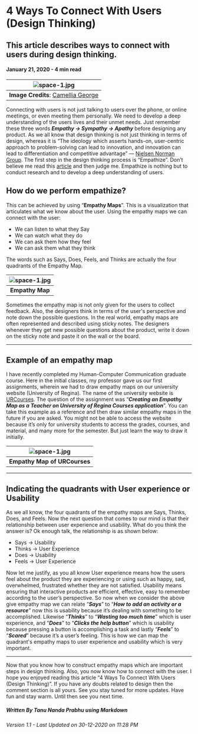 # 4 Ways To Connect With Users (Design Thinking)
## This article describes ways to connect with users during design thinking.

#### January 21, 2020 - 4 min read



| ![space-1.jpg](https://miro.medium.com/max/1050/1*oHEhsTuxjJC6GhyvO72uyQ.jpeg) | 
|:--:| 
|**Image Credits**: [Camellia George](https://www.google.com/url?sa=i&source=images&cd=&cad=rja&uact=8&ved=2ahUKEwjLg8rWhI7nAhWRsZ4KHW7KDNoQjB16BAgBEAM&url=https%3A%2F%2Fwww.camelliageorge.com%2Fretail-ux&psig=AOvVaw1n_e1B9jnxlPNlvOSFuBLu&ust=1579467334834790)|



Connecting with users is not just talking to users over the phone, or online meetings, or even meeting them personally. We need to develop a deep understanding of the users lives and their unmet needs. Just remember these three words ***Empathy → Sympathy → Apathy*** before designing any product. As we all know that design thinking is not just thinking in terms of design, whereas it is “The ideology which asserts hands-on, user-centric approach to problem-solving can lead to innovation, and innovation can lead to differentiation and competitive advantage” — [Nielsen Norman Group](https://www.nngroup.com/articles/design-thinking/). The first step in the design thinking process is “Empathize”. Don’t believe me read this [article](https://www.nngroup.com/articles/design-thinking/) and then judge me. Empathize is nothing but to conduct research and to develop a deep understanding of users.


## How do we perform empathize?
This can be achieved by using “**Empathy Maps**”. This is a visualization that articulates what we know about the user. Using the empathy maps we can connect with the user:

* We can listen to what they Say
* We can watch what they do
* We can ask them how they feel
* We can ask them what they think

The words such as Says, Does, Feels, and Thinks are actually the four quadrants of the Empathy Map.

| ![space-1.jpg](https://miro.medium.com/max/1050/1*sC8g3_GDYdog8YtDZrVeTQ.png) | 
|:--:| 
|**Empathy Map**|


Sometimes the empathy map is not only given for the users to collect feedback. Also, the designers think in terms of the user's perspective and note down the possible questions. In the real world, empathy maps are often represented and described using sticky notes. The designers whenever they get new possible questions about the product, write it down on the sticky note and paste it on the wall or the board.

---

## Example of an empathy map
I have recently completed my Human-Computer Communication graduate course. Here in the initial classes, my professor gave us our first assignments, wherein we had to draw empathy maps on our university website (University of Regina). The name of the university website is [URCourses](https://www.uregina.ca/urcourses/). The question of the assignment was “***Creating an Empathy Map as a Teacher on University of Regina Courses application***”. You can take this example as a reference and then draw similar empathy maps in the future if you are asked. You might not be able to access the website because it’s only for university students to access the grades, courses, and material, and many more for the semester. But just learn the way to draw it initially.


| ![space-1.jpg](https://miro.medium.com/max/795/1*8MkbE_yV46-BoFXvB8lXsA.png) | 
|:--:| 
|**Empathy Map of URCourses**|

---

## Indicating the quadrants with User experience or Usability
As we all know, the four quadrants of the empathy maps are Says, Thinks, Does, and Feels. Now the next question that comes to our mind is that their relationship between user experience and usability. What do you think the answer is? Ok enough talk, the relationship is as shown below:

* Says → Usability
* Thinks → User Experience
* Does → Usability
* Feels → User Experience

Now let me justify, as you all know User experience means how the users feel about the product they are experiencing or using such as happy, sad, overwhelmed, frustrated whether they are not satisfied. Usability means ensuring that interactive products are efficient, effective, easy to remember according to the user’s perspective. So now when we consider the above give empathy map we can relate “***Says***” to “***How to add an activity or a resource***” now this is usability because it’s dealing with something to be accomplished. Likewise “***Thinks***” to “***Wasting too much time***” which is user experience, and “***Does***” to “***Clicks the help button***” which is usability because pressing a button is accomplishing a task and lastly “***Feels***” to “***Scared***” because it’s a user’s feeling. This is how we can map the quadrant's empathy maps to user experience and usability which is very important.


---

Now that you know how to construct empathy maps which are important steps in design thinking. Also, you now know how to connect with the user. I hope you enjoyed reading this article “4 Ways To Connect With Users (Design Thinking)”. If you have any doubts related to design then the comment section is all yours. See you stay tuned for more updates. Have fun and stay warm. Until then see you next time.


##### Written By Tanu Nanda Prabhu using Markdown

###### Version 1.1 - Last Updated on 30-12-2020 on 11:28 PM


